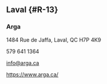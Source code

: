 
## Laval {#R-13}

### Arga

1484 Rue de Jaffa, Laval, QC H7P 4K9

579 641 1364

<info@arga.ca>

<https://www.arga.ca/>



